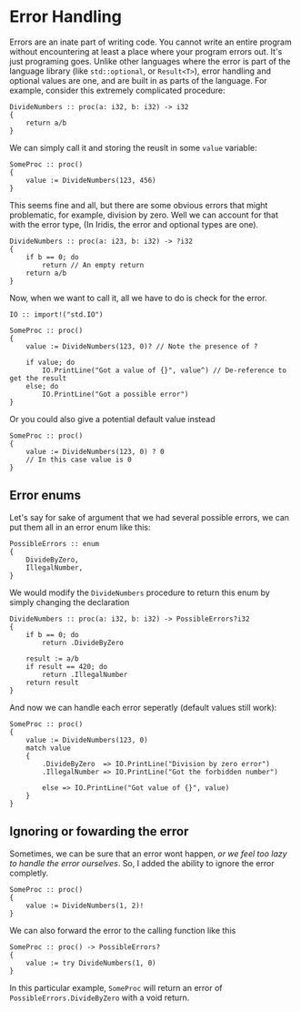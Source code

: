 # Error Handling
Errors are an inate part of writing code. You cannot write an entire program without encountering at least a place where your program errors out. It's just programing goes. Unlike other languages where the error is part of the language library (like `std::optional`, or `Result<T>`), error handling and optional values are one, and are built in as parts of the language. For example, consider this extremely complicated procedure:

```iridis
DivideNumbers :: proc(a: i32, b: i32) -> i32
{
    return a/b
}
```

We can simply call it and storing the reuslt in some `value` variable:

```iridis
SomeProc :: proc()
{
    value := DivideNumbers(123, 456)
}
```

This seems fine and all, but there are some obvious errors that might problematic, for example, division by zero. Well we can account for that with the error type, (In Iridis, the error and optional types are one).

```iridis
DivideNumbers :: proc(a: i23, b: i32) -> ?i32
{
    if b == 0; do
        return // An empty return
    return a/b
}
```

Now, when we want to call it, all we have to do is check for the error.
```iridis
IO :: import!("std.IO")

SomeProc :: proc()
{
    value := DivideNumbers(123, 0)? // Note the presence of ?

    if value; do
        IO.PrintLine("Got a value of {}", value^) // De-reference to get the result
    else; do
        IO.PrintLine("Got a possible error")
}
```

Or you could also give a potential default value instead
```iridis
SomeProc :: proc()
{
    value := DivideNumbers(123, 0) ? 0
    // In this case value is 0
}
```

## Error enums
Let's say for sake of argument that we had several possible errors, we can put them all in an error enum like this:
```
PossibleErrors :: enum
{
    DivideByZero,
    IllegalNumber,
}
```

We would modify the `DivideNumbers` procedure to return this enum by simply changing the declaration
```iridis
DivideNumbers :: proc(a: i32, b: i32) -> PossibleErrors?i32
{
    if b == 0; do
        return .DivideByZero

    result := a/b
    if result == 420; do
        return .IllegalNumber
    return result
}
```

And now we can handle each error seperatly (default values still work):
```iridis
SomeProc :: proc()
{
    value := DivideNumbers(123, 0)
    match value
    {
        .DivideByZero  => IO.PrintLine("Division by zero error")
        .IllegalNumber => IO.PrintLine("Got the forbidden number")

        else => IO.PrintLine("Got value of {}", value)
    }
}
```

## Ignoring or fowarding the error
Sometimes, we can be sure that an error wont happen, _or we feel too lazy to handle the error ourselves_. So, I added the ability to ignore the error completly.
```iridis
SomeProc :: proc()
{
    value := DivideNumbers(1, 2)!
}
```

We can also forward the error to the calling function like this
```iridis
SomeProc :: proc() -> PossibleErrors?
{
    value := try DivideNumbers(1, 0)
}
```

In this particular example, `SomeProc` will return an error of `PossibleErrors.DivideByZero` with a void return.
